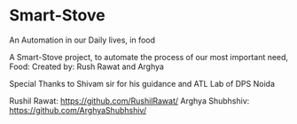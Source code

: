 # Smart-Stove
An Automation in our Daily lives, in food

A Smart-Stove project, to automate the process of our most important need, Food:
Created by: Rush Rawat and Arghya

Special Thanks to Shivam sir for his guidance
and ATL Lab of DPS Noida

Rushil Rawat:  https://github.com/RushilRawat/
Arghya Shubhshiv:  https://github.com/ArghyaShubhshiv/
